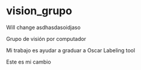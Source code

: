 # vision_grupo


Will change asdhasdasoidjaso

Grupo de visión por computador 

Mi trabajo es ayudar a graduar a Oscar 
Labeling tool 


Este es mi cambio